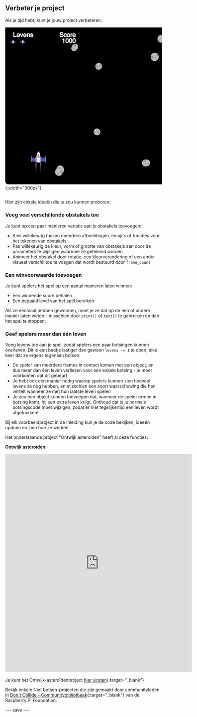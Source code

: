 ## Verbeter je project

<div style="display: flex; flex-wrap: wrap">
<div style="flex-basis: 200px; flex-grow: 1; margin-right: 15px;">
Als je tijd hebt, kunt je jouw project verbeteren.
</div>
<div>

![Voorbeeld van een project met levens.](images/example1.png){:width="300px"}

</div>
</div>

Hier zijn enkele ideeën die je zou kunnen proberen:

### Voeg veel verschillende obstakels toe
Je kunt op een paar manieren variatie aan je obstakels toevoegen:
 - Kies willekeurig tussen meerdere afbeeldingen, emoji's of functies voor het tekenen van obstakels
 - Pas willekeurig de kleur, vorm of grootte van obstakels aan door de parameters te wijzigen waarmee ze getekend worden
 - Animeer het obstakel door rotatie, een kleurverandering of een ander visueel verschil toe te voegen dat wordt bestuurd door `frame_count`

### Een winvoorwaarde toevoegen
Je kunt spelers het spel op een aantal manieren laten winnen:
 - Een winnende score behalen
 - Een bepaald level van het spel bereiken

Als ze eenmaal hebben gewonnen, moet je ze dat op de een of andere manier laten weten - misschien door `print()` of `text()` te gebruiken en dan het spel te stoppen.

### Geef spelers meer dan één leven
Voeg levens toe aan je spel, zodat spelers een paar botsingen kunnen overleven. Dit is een beetje lastiger dan gewoon `levens -= 1` te doen, elke keer dat ze ergens tegenaan botsen:
 - De speler kan meerdere frames in contact komen met een object, en dus meer dan één leven verliezen voor een enkele botsing - je moet voorkomen dat dit gebeurt
 - Je hebt ook een manier nodig waarop spelers kunnen zien hoeveel levens ze nog hebben, en misschien een soort waarschuwing die hen vertelt wanneer ze met hun laatste leven spelen
 - Je zou een object kunnen toevoegen dat, wanneer de speler ermee in botsing komt, hij een extra leven krijgt. Onthoud dat je je normale botsingscode moet wijzigen, zodat er niet tegelijkertijd een leven wordt afgetrokken!

Bij elk voorbeeldproject in de Inleiding kun je de code bekijken, ideeën opdoen en zien hoe ze werken.

Het onderstaande project "Ontwijk asteroiden" heeft al deze functies:

**Ontwijk asteroïden**:
<iframe src="https://editor.raspberrypi.org/en/embed/viewer/dodge-asteroids-example" width="600" height="700" frameborder="0" marginwidth="0" marginheight="0" allowfullscreen>
</iframe>

Je kunt het Ontwijk-asteroïdenproject [hier vinden](https://editor.raspberrypi.org/en/projects/dodge-asteroids-example){:target="_blank"}

Bekijk enkele Niet botsen-projecten die zijn gemaakt door communityleden in [Don't Collide - Communitybibliotheek](https://wke.lt/w/s/KobNfx){:target="_blank"} van de Raspberry Pi Foundation.

--- save ---
